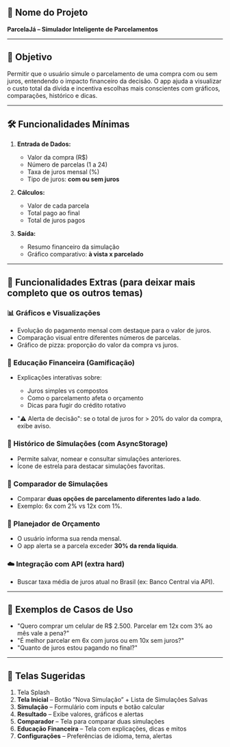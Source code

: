 ## 🧠 **Nome do Projeto**

**ParcelaJá – Simulador Inteligente de Parcelamentos**

---

## 🎯 **Objetivo**

Permitir que o usuário simule o parcelamento de uma compra com ou sem juros, entendendo o impacto financeiro da decisão. O app ajuda a visualizar o custo total da dívida e incentiva escolhas mais conscientes com gráficos, comparações, histórico e dicas.

---

## 🛠️ **Funcionalidades Mínimas**

1. **Entrada de Dados:**

   * Valor da compra (R\$)
   * Número de parcelas (1 a 24)
   * Taxa de juros mensal (%)
   * Tipo de juros: **com ou sem juros**

2. **Cálculos:**

   * Valor de cada parcela
   * Total pago ao final
   * Total de juros pagos

3. **Saída:**

   * Resumo financeiro da simulação
   * Gráfico comparativo: **à vista x parcelado**

---

## 🔧 **Funcionalidades Extras (para deixar mais completo que os outros temas)**

### 📊 Gráficos e Visualizações

* Evolução do pagamento mensal com destaque para o valor de juros.
* Comparação visual entre diferentes números de parcelas.
* Gráfico de pizza: proporção do valor da compra vs juros.

### 🧠 Educação Financeira (Gamificação)

* Explicações interativas sobre:

  * Juros simples vs compostos
  * Como o parcelamento afeta o orçamento
  * Dicas para fugir do crédito rotativo
* "⚠️ Alerta de decisão": se o total de juros for > 20% do valor da compra, exibe aviso.

### 📁 Histórico de Simulações (com AsyncStorage)

* Permite salvar, nomear e consultar simulações anteriores.
* Ícone de estrela para destacar simulações favoritas.

### 🔄 Comparador de Simulações

* Comparar **duas opções de parcelamento diferentes lado a lado**.
* Exemplo: 6x com 2% vs 12x com 1%.

### 📆 Planejador de Orçamento

* O usuário informa sua renda mensal.
* O app alerta se a parcela exceder **30% da renda líquida**.

### ☁️ Integração com API (extra hard)

* Buscar taxa média de juros atual no Brasil (ex: Banco Central via API).

---

## 🧪 Exemplos de Casos de Uso

* "Quero comprar um celular de R\$ 2.500. Parcelar em 12x com 3% ao mês vale a pena?"
* "É melhor parcelar em 6x com juros ou em 10x sem juros?"
* "Quanto de juros estou pagando no final?"

---

## 📱 Telas Sugeridas

1. Tela Splash
2. **Tela Inicial** – Botão “Nova Simulação” + Lista de Simulações Salvas
3. **Simulação** – Formulário com inputs e botão calcular
4. **Resultado** – Exibe valores, gráficos e alertas
5. **Comparador** – Tela para comparar duas simulações
6. **Educação Financeira** – Tela com explicações, dicas e mitos
7. **Configurações** – Preferências de idioma, tema, alertas

